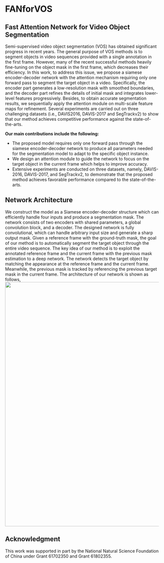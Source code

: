 # FANforVOS
## Fast Attention Network for Video Object Segmentation
Semi-supervised video object segmentation (VOS) has obtained significant progress in recent years. The general purpose of VOS methods is to segment objects in video sequences provided with a single annotation in the first frame. However, many of the recent successful methods heavily fine-tuning on the object mask in the first frame, which decreases their efficiency. In this work, to address this issue, we propose a siamese encoder-decoder network with the attention mechanism requiring only one forward pass to segment the target object in a video. Specifically, the encoder part generates a low-resolution mask with smoothed boundaries, and the decoder part refines the details of initial mask and integrates lower-level features progressively. Besides, to obtain accurate segmentation results, we sequentially apply the attention module on multi-scale feature maps for refinement. Several experiments are carried out on three challenging datasets (i.e., DAVIS2016, DAVIS-2017 and SegTrackv2) to show that our method achieves competitive performance against the state-of-the-arts. 

**Our main contributions include the following:**
- The proposed model requires only one forward pass through the siamese encoder-decoder network to produce all parameters needed for the segmentation model to adapt to the specific object instance.
- We design an attention module to guide the network to focus on the target object in the current frame which helps to improve accuracy.
- Extensive experiments are conducted on three datasets, namely, DAVIS-2016, DAVIS-2017, and SegTrackv2, to demonstrate that the proposed method achieves favorable performance compared to the state-of-the-arts.		
 
## Network Architecture
We construct the model as a Siamese encoder-decoder structure which can efficiently handle four inputs and produce a segmentation mask. 
The network consists of two encoders with shared parameters, a global convolution block, and a decoder. The designed network is fully convolutional, which can handle arbitrary input size and generate a sharp output mask. Given a reference frame with the ground-truth mask, the goal of our method is to automatically segment the target object through the entire video sequence. The key idea of our method is to exploit the annotated reference frame and the current frame with the previous mask estimation to a deep network. The network detects the target object by matching the appearance at the reference frame and the current frame. Meanwhile,  the previous mask is tracked by referencing the previous target mask in the current frame. The architecture of our network is shown as follows,
<img src="https://github.com/djzgroup/RSforWordTranslation/blob/master/network.jpg" width="800">

## Acknowledgment
This work was supported in part by the National Natural Science Foundation of China under Grant 61702350 and Grant 61802355.
